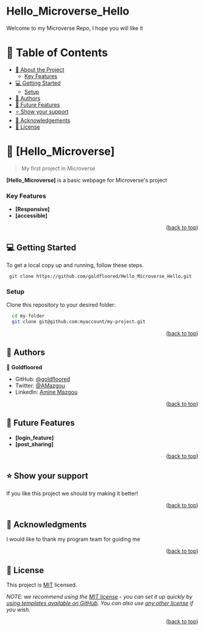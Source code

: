 # Hello_Microverse_Hello
Welcome to my Microverse Repo, I hope you will like it

<a name="readme-top"></a>

<!--
HOW TO USE:
This is an example of how you may give instructions on setting up your project locally.

Modify this file to match your project and remove sections that don't apply.

REQUIRED SECTIONS:
- Table of Contents
- About the Project
  - Built With
  - Live Demo
- Getting Started
- Authors
- Future Features
- Contributing
- Show your support
- Acknowledgements
- License

OPTIONAL SECTIONS:
- FAQ

After you're finished please remove all the comments and instructions!
-->



<!-- TABLE OF CONTENTS -->

# 📗 Table of Contents

- [📖 About the Project](#about-project)
    - [Key Features](#key-features)
- [💻 Getting Started](#getting-started)
  - [Setup](#setup)
- [👥 Authors](#authors)
- [🔭 Future Features](#future-features)
- [⭐️ Show your support](#support)
- [🙏 Acknowledgements](#acknowledgements)
- [📝 License](#license)

<!-- PROJECT DESCRIPTION -->

# 📖 [Hello_Microverse] <a name="about-project"></a>

> My first project in Microverse

**[Hello_Microverse]** is a basic webpage for Microverse's project

<!-- Features -->

### Key Features <a name="key-features"></a>



- **[Responsive]**
- **[accessible]**

<p align="right">(<a href="#readme-top">back to top</a>)</p>

<!-- GETTING STARTED -->

## 💻 Getting Started <a name="getting-started"></a>



To get a local copy up and running, follow these steps.

```
 git clone https://github.com/goldfloored/Hello_Microverse_Hello.git
```



### Setup

Clone this repository to your desired folder:

```sh
  cd my-folder
  git clone git@github.com:myaccount/my-project.git
```



<p align="right">(<a href="#readme-top">back to top</a>)</p>

<!-- AUTHORS -->

## 👥 Authors <a name="authors"></a>



👤 **Goldfloored**

- GitHub: [@goldfloored](https://github.com/goldfloored)
- Twitter: [@AMazgou](https://twitter.com/AMazgou)
- LinkedIn: [Amine Mazgou](https://www.linkedin.com/in/amine-mazgou-7324b5223/)

<p align="right">(<a href="#readme-top">back to top</a>)</p>

<!-- FUTURE FEATURES -->

## 🔭 Future Features <a name="future-features"></a>


- **[login_feature]**
- **[post_sharing]**

<p align="right">(<a href="#readme-top">back to top</a>)</p>


<!-- SUPPORT -->

## ⭐️ Show your support <a name="support"></a>


If you like this project we should try making it better!

<p align="right">(<a href="#readme-top">back to top</a>)</p>

<!-- ACKNOWLEDGEMENTS -->

## 🙏 Acknowledgments <a name="acknowledgements"></a>



I would like to thank my program team for guiding me

<p align="right">(<a href="#readme-top">back to top</a>)</p>


<!-- LICENSE -->

## 📝 License <a name="license"></a>

This project is [MIT](./LICENSE) licensed.

_NOTE: we recommend using the [MIT license](https://choosealicense.com/licenses/mit/) - you can set it up quickly by [using templates available on GitHub](https://docs.github.com/en/communities/setting-up-your-project-for-healthy-contributions/adding-a-license-to-a-repository). You can also use [any other license](https://choosealicense.com/licenses/) if you wish._

<p align="right">(<a href="#readme-top">back to top</a>)</p>